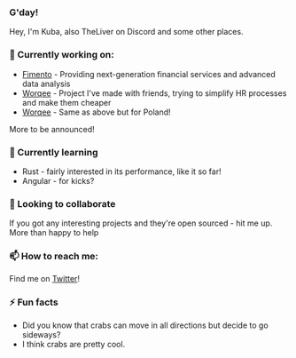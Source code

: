 ### G'day!

<!--
**kubabialy/kubabialy** is a ✨ _special_ ✨ repository because its `README.md` (this file) appears on your GitHub profile.

Here are some ideas to get you started:

- 🔭 I’m currently working on ...
- 🌱 I’m currently learning ...
- 👯 I’m looking to collaborate on ...
- 🤔 I’m looking for help with ...
- 💬 Ask me about ...
- 📫 How to reach me: ...
- 😄 Pronouns: ...
- ⚡ Fun fact: ...
-->

Hey, I'm Kuba, also TheLiver on Discord and some other places. 

### 🔭 Currently working on:

- [Fimento](https://fimento.com) - Providing next-generation financial services and advanced data analysis
- [Worqee](https://worqee.co.uk) - Project I've made with friends, trying to simplify HR processes and make them cheaper
- [Worqee](https://worqee.pl) - Same as above but for Poland!

More to be announced!

### 🌱 Currently learning

- Rust - fairly interested in its performance, like it so far!
- Angular - for kicks?

### 👯 Looking to collaborate

If you got any interesting projects and they're open sourced - hit me up. More than happy to help

### 📫 How to reach me:

Find me on [Twitter](https://twitter.com/bialy_kuba)!

### ⚡ Fun facts

- Did you know that crabs can move in all directions but decide to go sideways? 
- I think crabs are pretty cool.
